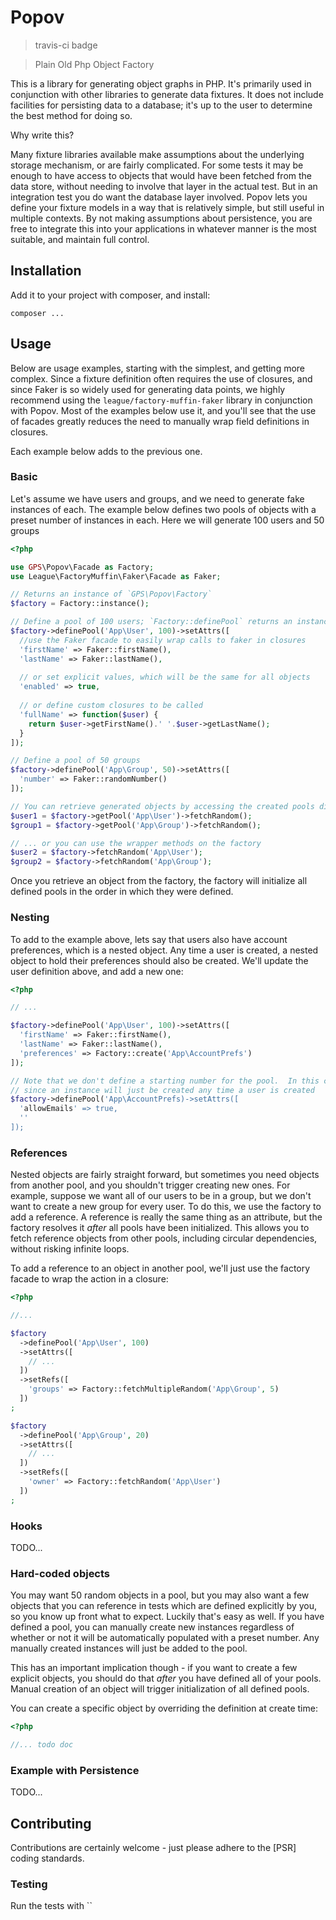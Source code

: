 # Popov #

> travis-ci badge

> Plain Old Php Object Factory

This is a library for generating object graphs in PHP.  It's primarily used in conjunction with other libraries to generate data fixtures.  It does not include facilities for persisting data to a database; it's up to the user to determine the best method for doing so.

Why write this?

Many fixture libraries available make assumptions about the underlying storage mechanism, or are fairly complicated.  For some tests it may be enough to have access to objects that would have been fetched from the data store, without needing to involve that layer in the actual test.  But in an integration test you do want the database layer involved.  Popov lets you define your fixture models in a way that is relatively simple, but still useful in multiple contexts.  By not making assumptions about persistence, you are free to integrate this into your applications in whatever manner is the most suitable, and maintain full control.

## Installation ##

Add it to your project with composer, and install:

```
composer ...
```

## Usage ##

Below are usage examples, starting with the simplest, and getting more complex.  Since a fixture definition often requires the use of closures, and since Faker is so widely used for generating data points, we highly recommend using the `league/factory-muffin-faker` library in conjunction with Popov.  Most of the examples below use it, and you'll see that the use of facades greatly reduces the need to manually wrap field definitions in closures.

Each example below adds to the previous one.

### Basic ###

Let's assume we have users and groups, and we need to generate fake instances of each.  The example below defines two pools of objects with a preset number of instances in each.  Here we will generate 100 users and 50 groups

```php
<?php

use GPS\Popov\Facade as Factory;
use League\FactoryMuffin\Faker\Facade as Faker;

// Returns an instance of `GPS\Popov\Factory`
$factory = Factory::instance();

// Define a pool of 100 users; `Factory::definePool` returns an instance of `GPS\Popov\Definition`
$factory->definePool('App\User', 100)->setAttrs([
  //use the Faker facade to easily wrap calls to faker in closures
  'firstName' => Faker::firstName(),
  'lastName' => Faker::lastName(),
  
  // or set explicit values, which will be the same for all objects
  'enabled' => true,
  
  // or define custom closures to be called
  'fullName' => function($user) {
    return $user->getFirstName().' '.$user->getLastName();
  }
]);

// Define a pool of 50 groups
$factory->definePool('App\Group', 50)->setAttrs([
  'number' => Faker::randomNumber()
]);

// You can retrieve generated objects by accessing the created pools directly...
$user1 = $factory->getPool('App\User')->fetchRandom();
$group1 = $factory->getPool('App\Group')->fetchRandom();

// ... or you can use the wrapper methods on the factory
$user2 = $factory->fetchRandom('App\User');
$group2 = $factory->fetchRandom('App\Group');
```

Once you retrieve an object from the factory, the factory will initialize all defined pools in the order in which they were defined.

### Nesting ###

To add to the example above, lets say that users also have account preferences, which is a nested object.  Any time a user is created, a nested object to hold their preferences should also be created.  We'll update the user definition above, and add a new one:

```php
<?php

// ...

$factory->definePool('App\User', 100)->setAttrs([
  'firstName' => Faker::firstName(),
  'lastName' => Faker::lastName(),
  'preferences' => Factory::create('App\AccountPrefs')
]);

// Note that we don't define a starting number for the pool.  In this case there is no need
// since an instance will just be created any time a user is created
$factory->definePool('App\AccountPrefs)->setAttrs([
  'allowEmails' => true,
  ''
]);

```

### References ###

Nested objects are fairly straight forward, but sometimes you need objects from another pool, and you shouldn't trigger creating new ones.  For example, suppose we want all of our users to be in a group, but we don't want to create a new group for every user.  To do this, we use the factory to add a reference.  A reference is really the same thing as an attribute, but the factory resolves it *after* all pools have been initialized.  This allows you to fetch reference objects from other pools, including circular dependencies, without risking infinite loops.

To add a reference to an object in another pool, we'll just use the factory facade to wrap the action in a closure:

```php
<?php

//...

$factory
  ->definePool('App\User', 100)
  ->setAttrs([
    // ...
  ])
  ->setRefs([
    'groups' => Factory::fetchMultipleRandom('App\Group', 5)
  ])
;

$factory
  ->definePool('App\Group', 20)
  ->setAttrs([
    // ...
  ])
  ->setRefs([
    'owner' => Factory::fetchRandom('App\User')
  ])
;

```

### Hooks ###

  TODO...

### Hard-coded objects ###

You may want 50 random objects in a pool, but you may also want a few objects that you can reference in tests which are defined explicitly by you, so you know up front what to expect.  Luckily that's easy as well.  If you have defined a pool, you can manually create new instances regardless of whether or not it will be automatically populated with a preset number.  Any manually created instances will just be added to the pool.

This has an important implication though - if you want to create a few explicit objects, you should do that *after* you have defined all of your pools.  Manual creation of an object will trigger initialization of all defined pools.

You can create a specific object by overriding the definition at create time:

```php
<?php

//... todo doc

```

### Example with Persistence ###

  TODO...

## Contributing ##

Contributions are certainly welcome - just please adhere to the [PSR] coding standards.

### Testing ###

Run the tests with ``